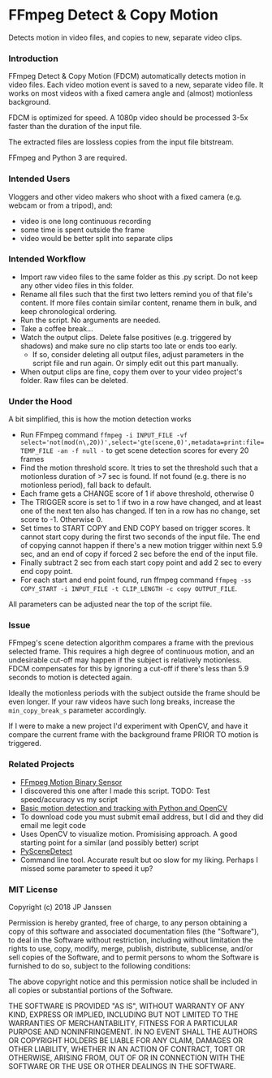 # FFmpeg Detect & Copy Motion  
Detects motion in video files, and copies to new, separate video clips.

### Introduction

FFmpeg Detect & Copy Motion (FDCM) automatically detects motion in video files. Each video motion event is saved to a new, separate video file. It works on most videos with a fixed camera angle and (almost) motionless background.

FDCM is optimized for speed. A 1080p video should be processed 3-5x faster than the duration of the input file.

The extracted files are lossless copies from the input file bitstream.

FFmpeg and Python 3 are required.

### Intended Users

Vloggers and other video makers who shoot with a fixed camera (e.g. webcam or from a tripod), and:
- video is one long continuous recording
- some time is spent outside the frame
- video would be better split into separate clips

### Intended Workflow

- Import raw video files to the same folder as this .py script. Do not keep any other video files in this folder.
- Rename all files such that the first two letters remind you of that file's content. If more files contain similar content, rename them in bulk, and keep chronological ordering.
- Run the script. No arguments are needed.
- Take a coffee break...
- Watch the output clips. Delete false positives (e.g. triggered by shadows) and make sure no clip starts too late or ends too early.
   - If so, consider deleting all output files, adjust parameters in the script file and run again. Or simply edit out this part manually.
- When output clips are fine, copy them over to your video project's folder. Raw files can be deleted.

### Under the Hood

A bit simplified, this is how the motion detection works
- Run FFmpeg command `ffmpeg -i INPUT_FILE -vf select='not(mod(n\,20))',select='gte(scene,0)',metadata=print:file=TEMP_FILE -an -f null -` to get scene detection scores for every 20 frames
- Find the motion threshold score. It tries to set the threshold such that a motionless duration of >7 sec is found. If not found (e.g. there is no motionless period), fall back to default.
- Each frame gets a CHANGE score of 1 if above threshold, otherwise 0
- The TRIGGER score is set to 1 if two in a row have changed, and at least one of the next ten also has changed. If ten in a row has no change, set score to -1. Otherwise 0.
- Set times to START COPY and END COPY based on trigger scores. It cannot start copy during the first two seconds of the input file. The end of copying cannot happen if there's a new motion trigger within next 5.9 sec, and an end of copy if forced 2 sec before the end of the input file. 
- Finally subtract 2 sec from each start copy point and add 2 sec to every end copy point.
- For each start and end point found, run ffmpeg command `ffmpeg -ss COPY_START -i INPUT_FILE -t CLIP_LENGTH -c copy OUTPUT_FILE`.

All parameters can be adjusted near the top of the script file.

### Issue

FFmpeg's scene detection algorithm compares a frame with the previous selected frame. This requires a high degree of continuous motion, and an undesirable cut-off may happen if the subject is relatively motionless. FDCM compensates for this by ignoring a cut-off if there's less than 5.9 seconds to motion is detected again.

Ideally the motionless periods with the subject outside the frame should be even longer. If your raw videos have such long breaks, increase the `min_copy_break_s` parameter accordingly.

If I were to make a new project I'd experiment with OpenCV, and have it compare the current frame with the background frame PRIOR TO motion is triggered.

### Related Projects

- [FFmpeg Motion Binary Sensor](https://www.home-assistant.io/components/binary_sensor.ffmpeg_motion/)
 - I discovered this one after I made this script. TODO: Test speed/accuracy vs my script
- [Basic motion detection and tracking with Python and OpenCV](https://www.pyimagesearch.com/2015/05/25/basic-motion-detection-and-tracking-with-python-and-opencv/)
 - To download code you must submit email address, but I did and they did email me legit code
 - Uses OpenCV to visualize motion. Promisising approach. A good starting point for a similar (and possibly better) script
- [PySceneDetect](https://pyscenedetect.readthedocs.io/en/latest/)
 - Command line tool. Accurate result but oo slow for my liking. Perhaps I missed some parameter to speed it up?

### MIT License

Copyright (c) 2018 JP Janssen

Permission is hereby granted, free of charge, to any person obtaining a copy
of this software and associated documentation files (the "Software"), to deal
in the Software without restriction, including without limitation the rights
to use, copy, modify, merge, publish, distribute, sublicense, and/or sell
copies of the Software, and to permit persons to whom the Software is
furnished to do so, subject to the following conditions:

The above copyright notice and this permission notice shall be included in all
copies or substantial portions of the Software.

THE SOFTWARE IS PROVIDED "AS IS", WITHOUT WARRANTY OF ANY KIND, EXPRESS OR
IMPLIED, INCLUDING BUT NOT LIMITED TO THE WARRANTIES OF MERCHANTABILITY,
FITNESS FOR A PARTICULAR PURPOSE AND NONINFRINGEMENT. IN NO EVENT SHALL THE
AUTHORS OR COPYRIGHT HOLDERS BE LIABLE FOR ANY CLAIM, DAMAGES OR OTHER
LIABILITY, WHETHER IN AN ACTION OF CONTRACT, TORT OR OTHERWISE, ARISING FROM,
OUT OF OR IN CONNECTION WITH THE SOFTWARE OR THE USE OR OTHER DEALINGS IN THE
SOFTWARE.

